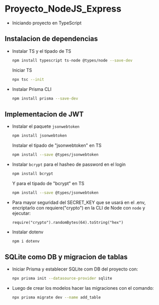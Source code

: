 # Proyecto_NodeJS_Express

- Iniciando proyecto en TypeScript

## Instalacion de dependencias
- Instalar TS y el tipado de TS
    ```bash
    npm install typescript ts-node @types/node --save-dev
    ```
    Iniciar TS
    ```bash
    npx tsc --init
    ```
- Instalar Prisma CLI
    ```bash
    npm install prisma --save-dev
    ```

## Implementacion de JWT
- Instalar el paquete `jsonwebtoken`
    ``` bash
    npm install jsonwebtoken
    ```
    Instalar el tipado de "jsonwebtoken" en TS
    ``` bash
    npm install --save @types/jsonwebtoken
    ```
- Instalar `bcrypt` para el hasheo de password en el login
    ```bash
    npm install bcrypt
    ```
    Y para el tipado de "bcrypt" en TS
    ``` bash
    npm install --save @types/jsonwebtoken
    ```
- Para mayor seguridad del SECRET_KEY que se usará en el .env, encriptarlo con requiere("crypto")
    en la CLI de Node con `node` y ejecutar:
    ```node
    require("crypto").randomBytes(64).toString("hex")
    ```
- Instalar dotenv
    ```bash
    npm i dotenv
    ```

## SQLite como DB y migracion de tablas
- Iniciar Prisma y establecer SQLite com DB del proyecto con:
    ```bash
    npx prisma init --datasource-provider sqlite
    ```
- Luego de crear los modelos hacer las migraciones con el comando:
    ```bash
    npx prisma migrate dev --name add_table
    ```

